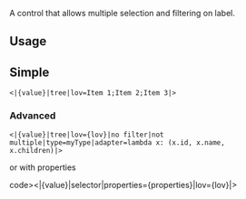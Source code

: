 A control that allows multiple selection and filtering on label.

## Usage

## Simple

<code><|{value}|tree|lov=Item 1;Item 2;Item 3|></code>

### Advanced

<code><|{value}|tree|lov={lov}|no filter|not multiple|type=myType|adapter=lambda x: (x.id, x.name, x.children)|></code>

or with properties

code><|{value}|selector|properties={properties}|lov={lov}|></code>
